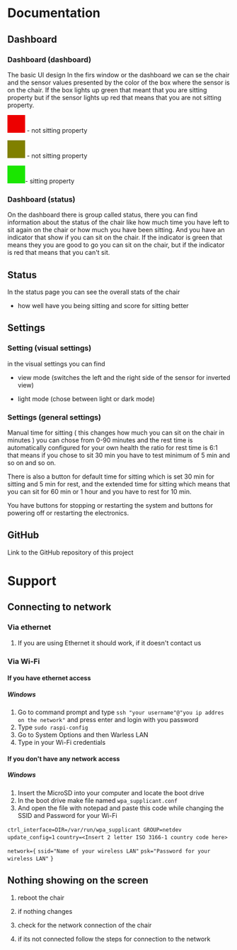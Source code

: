 # Documentation
## Dashboard
### Dashboard (dashboard)

The basic UI design
In the firs window or the dashboard we can se the chair and the sensor values presented by the color of the box where the sensor is on the chair. If the box lights up green that meant that you are sitting property but if the sensor lights up red that means that you are not sitting property. 

![image-20210211160359658](https://github.com/Macka323/chair/blob/main/images/image-20210211160359658.png?raw=true) - not sitting property

![image-20210211161725392](https://github.com/Macka323/chair/blob/main/images/image-20210211161725392.png?raw=true) - not sitting property

![image-20210211155147449](https://github.com/Macka323/chair/blob/main/images/image-20210211155147449.png?raw=true)- sitting property

### Dashboard (status)

On the dashboard there is group called status, there you can find information about the status of the chair like how much time you have left to sit again on the chair or how much you have been sitting. And you have an indicator that show if you can sit on the chair. If the indicator is green that means they you are good to go you can sit on the chair, but if the indicator is red that means that you can't sit. 

## Status 

In the status page you can see the overall stats of the chair

- how well have you being sitting and score for sitting better

## Settings

### Setting (visual settings)

in the visual settings you can find 
- view mode (switches the left and the right side of the sensor for inverted view)

- light mode (chose between light or dark mode)


### Settings (general settings)

Manual time for sitting ( this changes how much you can sit on the chair in minutes ) you can chose from 0-90 minutes and the rest time is automatically configured for your own health
the ratio for rest time is 6:1 that means if you chose to sit 30 min you have to test minimum of 5 min and so on and so on.

There is also a button for default time for sitting which is set 30 min for sitting and 5 min for rest, and the extended time for sitting which means that you can sit for 60 min or 1 hour and you have to rest for 10 min.

You have buttons for stopping or restarting the system and buttons for powering off or restarting the electronics.

## GitHub

Link to the GitHub repository of this project


# Support

## Connecting to network

### Via ethernet

1. If you are using Ethernet it should work, if it doesn't contact us

### Via Wi-Fi

#### If you have ethernet access 

##### Windows
1. Go to command prompt and type `ssh "your username"@"you ip addres on the network"` and press enter and login with you password
2. Type `sudo raspi-config` 
3. Go to System Options and then Warless LAN 
4. Type in your Wi-Fi credentials

#### If you don't have any network access
##### Windows 
1. Insert the MicroSD into your computer and locate the boot drive
2. In the boot drive make file named `wpa_supplicant.conf` 
3. And open the file with notepad and paste this code while changing the SSID and Password for your Wi-Fi

`ctrl_interface=DIR=/var/run/wpa_supplicant GROUP=netdev`
`update_config=1`
`country=<Insert 2 letter ISO 3166-1 country code here>`

`network={`
 `ssid="Name of your wireless LAN"`
 `psk="Password for your wireless LAN"`
`}`


## Nothing showing on the screen


1. reboot the chair 

2. if nothing changes 

3. check for the network connection of the chair 

4. if its not connected follow the steps for connection to the network

